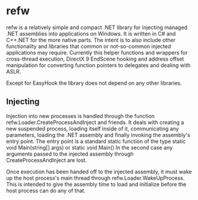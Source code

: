 refw
====

refw is a relatively simple and compact .NET library for injecting managed .NET assemblies into applications on Windows. It is written in C# and C++.NET for the more native parts. The intent is to also include other functionality and libraries that common or not-so-common injected applications may require. Currently this helper functions and wrappers for cross-thread execution, DirectX 9 EndScene hooking and address offset manipulation for converting function pointers to delegates and dealing with ASLR.

Except for EasyHook the library does not depend on any other libraries.

Injecting
---------

Injection into new processes is handled through the function refw.Loader.CreateProcessAndInject and friends. It deals with creating a new suspended process, loading itself inside of it, communicating any parameters, loading the .NET assembly and finally invoking the assembly's entry point.
The entry point is a standard static function of the type
	static void Main(string[] args)
or
	static void Main()
In the second case any arguments passed to the injected assembly through CreateProcessAndInject are lost.

Once execution has been handed off to the injected assembly, it must wake up the host process's main thread through refw.Loader.WakeUpProcess. This is intended to give the assembly time to load and initialize before the host process can do any of that.
